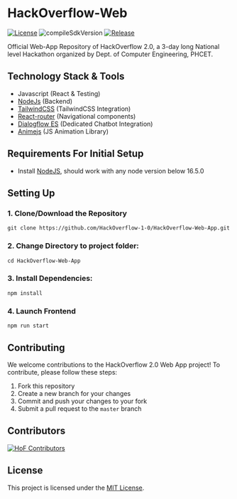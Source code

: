 # HackOverflow-Web

<p align="left">
  <a href="https://github.com/HackOverflow-1-0/HackOverflow-Web-App/blob/master/LICENSE"><img alt="License" src="https://img.shields.io/github/license/HackOverflow-1-0/HackOverflow-Web-App?style=flat-square"/></a>
  <a><img alt="compileSdkVersion" src="https://img.shields.io/badge/compileSdkVersion-33-green.svg?style=flat-square"/></a>
  <a href="https://github.com/HackOverflow-1-0/HackOverflow-Web-App/releases"><img alt="Release" src="https://img.shields.io/github/release/HackOverflow-1-0/HackOverflow-Web-App.svg?style=flat-square"/></a>
</p>

Official Web-App Repository of HackOverflow 2.0, a 3-day long National level Hackathon organized by Dept. of Computer Engineering, PHCET.

## Technology Stack & Tools

- Javascript (React & Testing)
- [NodeJs](https://nodejs) (Backend)
- [TailwindCSS](https://tailwindcss.com/) (TailwindCSS Integration)
- [React-router](https://v5.reactrouter.com/) (Navigational components)
- [Dialogflow ES](https://ipfs.io/) (Dedicated Chatbot Integration)
- [Animejs](https://animejs.com/) (JS Animation Library)

## Requirements For Initial Setup

- Install [NodeJS](https://nodejs.org/en/), should work with any node version below 16.5.0

## Setting Up

### 1. Clone/Download the Repository

```
git clone https://github.com/HackOverflow-1-0/HackOverflow-Web-App.git
```

### 2. Change Directory to project folder:

```
cd HackOverflow-Web-App
```

### 3. Install Dependencies:

```
npm install
```

### 4. Launch Frontend

```
npm run start
```

## Contributing

We welcome contributions to the HackOverflow 2.0 Web App project! To contribute, please follow these steps:

1. Fork this repository
2. Create a new branch for your changes
3. Commit and push your changes to your fork
4. Submit a pull request to the `master` branch

## Contributors

[![HoF Contributors](https://contrib.rocks/image?repo=HackOverflow-1-0/HackOverflow-Web-App)](https://github.com/HackOverflow-1-0/HackOverflow-Web-App/graphs/contributors)

## License

This project is licensed under the [MIT License](https://github.com/HackOverflow-1-0/HackOverflow-Web-App/blob/master/LICENSE).
